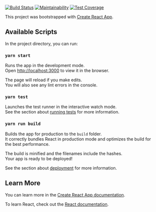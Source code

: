 [![Build Status](https://travis-ci.org/jhu-sheridan-libraries/ui-oriole-patron.svg?branch=master)](https://travis-ci.org/jhu-sheridan-libraries/ui-oriole-patron)
[![Maintainability](https://api.codeclimate.com/v1/badges/caf089112f829329a4f6/maintainability)](https://codeclimate.com/github/jhu-sheridan-libraries/ui-oriole-patron/maintainability)
[![Test Coverage](https://api.codeclimate.com/v1/badges/caf089112f829329a4f6/test_coverage)](https://codeclimate.com/github/jhu-sheridan-libraries/ui-oriole-patron/test_coverage)

This project was bootstrapped with [Create React App](https://github.com/facebook/create-react-app).

## Available Scripts

In the project directory, you can run:

### `yarn start`

Runs the app in the development mode.<br>
Open [http://localhost:3000](http://localhost:3000) to view it in the browser.

The page will reload if you make edits.<br>
You will also see any lint errors in the console.

### `yarn test`

Launches the test runner in the interactive watch mode.<br>
See the section about [running tests](https://facebook.github.io/create-react-app/docs/running-tests) for more information.

### `yarn run build`

Builds the app for production to the `build` folder.<br>
It correctly bundles React in production mode and optimizes the build for the best performance.

The build is minified and the filenames include the hashes.<br>
Your app is ready to be deployed!

See the section about [deployment](https://facebook.github.io/create-react-app/docs/deployment) for more information.


## Learn More

You can learn more in the [Create React App documentation](https://facebook.github.io/create-react-app/docs/getting-started).

To learn React, check out the [React documentation](https://reactjs.org/).
